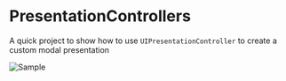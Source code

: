 PresentationControllers
===============

A quick project to show how to use ```UIPresentationController``` to create a custom modal presentation

![Sample](https://raw.githubusercontent.com/petec-wwdc-2014/BlurAndVibrancy/master/PresentationControllers.gif)
